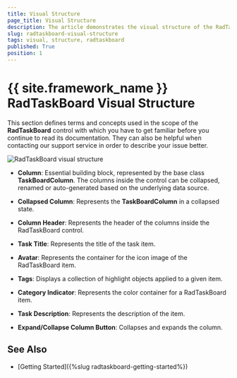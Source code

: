 ```yaml
---
title: Visual Structure
page_title: Visual Structure
description: The article demonstrates the visual structure of the RadTaskBoard.
slug: radtaskboard-visual-structure
tags: visual, structure, radtaskboard
published: True
position: 1
---
```


# {{ site.framework_name }} RadTaskBoard Visual Structure

This section defines terms and concepts used in the scope of the __RadTaskBoard__ control with which you have to get familiar before you continue to read its documentation. They can also be helpful when contacting our support service in order to describe your issue better.

![RadTaskBoard visual structure](images/taskboard_visual_structure.png)

* **Column**: Essential building block, represented by the base class __TaskBoardColumn__. The columns inside the control can be collapsed, renamed or auto-generated based on the underlying data source.

* **Collapsed Column**: Represents the __TaskBoardColumn__ in a collapsed state. 

* **Column Header**: Represents the header of the columns inside the RadTaskBoard control.

* **Task Title**: Represents the title of the task item.

* **Avatar**: Represents the container for the icon image of the RadTaskBoard item.

* **Tags**: Displays a collection of highlight objects applied to a given item.

* **Category Indicator**: Represents the color container for a RadTaskBoard item.

* **Task Description**: Represents the description of the item.

* **Expand/Collapse Column Button**: Collapses and expands the column.

## See Also  
* [Getting Started]({%slug radtaskboard-getting-started%})
